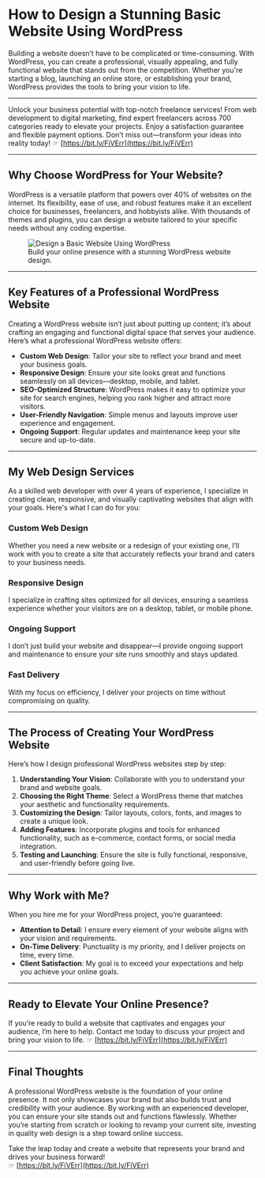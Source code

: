 # How to Design a Stunning Basic Website Using WordPress

Building a website doesn’t have to be complicated or time-consuming. With WordPress, you can create a professional, visually appealing, and fully functional website that stands out from the competition. Whether you're starting a blog, launching an online store, or establishing your brand, WordPress provides the tools to bring your vision to life.

---

Unlock your business potential with top-notch freelance services! From web development to digital marketing, find expert freelancers across 700 categories ready to elevate your projects. Enjoy a satisfaction guarantee and flexible payment options. Don’t miss out—transform your ideas into reality today! ☞ [https://bit.ly/FiVErr](https://bit.ly/FiVErr)

---

## Why Choose WordPress for Your Website?

WordPress is a versatile platform that powers over 40% of websites on the internet. Its flexibility, ease of use, and robust features make it an excellent choice for businesses, freelancers, and hobbyists alike. With thousands of themes and plugins, you can design a website tailored to your specific needs without any coding expertise.

<figure>
<img src="https://gadgetcrunchie.com/wp-content/uploads/2024/01/design-a-wordpress-website-using-divi-and-kadence-1024x576.webp" alt="Design a Basic Website Using WordPress" title="Kadence">
<figcaption>Build your online presence with a stunning WordPress website design.</figcaption>
</figure>

---

## Key Features of a Professional WordPress Website

Creating a WordPress website isn’t just about putting up content; it’s about crafting an engaging and functional digital space that serves your audience. Here’s what a professional WordPress website offers:

- **Custom Web Design**: Tailor your site to reflect your brand and meet your business goals.
- **Responsive Design**: Ensure your site looks great and functions seamlessly on all devices—desktop, mobile, and tablet.
- **SEO-Optimized Structure**: WordPress makes it easy to optimize your site for search engines, helping you rank higher and attract more visitors.
- **User-Friendly Navigation**: Simple menus and layouts improve user experience and engagement.
- **Ongoing Support**: Regular updates and maintenance keep your site secure and up-to-date.

---

## My Web Design Services

As a skilled web developer with over 4 years of experience, I specialize in creating clean, responsive, and visually captivating websites that align with your goals. Here's what I can do for you:

### Custom Web Design
Whether you need a new website or a redesign of your existing one, I’ll work with you to create a site that accurately reflects your brand and caters to your business needs.

### Responsive Design
I specialize in crafting sites optimized for all devices, ensuring a seamless experience whether your visitors are on a desktop, tablet, or mobile phone.

### Ongoing Support
I don’t just build your website and disappear—I provide ongoing support and maintenance to ensure your site runs smoothly and stays updated.

### Fast Delivery
With my focus on efficiency, I deliver your projects on time without compromising on quality.

---

## The Process of Creating Your WordPress Website

Here’s how I design professional WordPress websites step by step:

1. **Understanding Your Vision**: Collaborate with you to understand your brand and website goals.
2. **Choosing the Right Theme**: Select a WordPress theme that matches your aesthetic and functionality requirements.
3. **Customizing the Design**: Tailor layouts, colors, fonts, and images to create a unique look.
4. **Adding Features**: Incorporate plugins and tools for enhanced functionality, such as e-commerce, contact forms, or social media integration.
5. **Testing and Launching**: Ensure the site is fully functional, responsive, and user-friendly before going live.

---

## Why Work with Me?

When you hire me for your WordPress project, you’re guaranteed:

- **Attention to Detail**: I ensure every element of your website aligns with your vision and requirements.
- **On-Time Delivery**: Punctuality is my priority, and I deliver projects on time, every time.
- **Client Satisfaction**: My goal is to exceed your expectations and help you achieve your online goals.

---

## Ready to Elevate Your Online Presence?

If you’re ready to build a website that captivates and engages your audience, I’m here to help. Contact me today to discuss your project and bring your vision to life. ☞ [https://bit.ly/FiVErr](https://bit.ly/FiVErr)

---

## Final Thoughts

A professional WordPress website is the foundation of your online presence. It not only showcases your brand but also builds trust and credibility with your audience. By working with an experienced developer, you can ensure your site stands out and functions flawlessly. Whether you’re starting from scratch or looking to revamp your current site, investing in quality web design is a step toward online success.

Take the leap today and create a website that represents your brand and drives your business forward!  
☞ [https://bit.ly/FiVErr](https://bit.ly/FiVErr)
